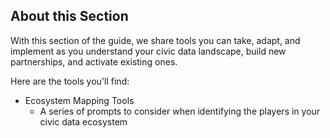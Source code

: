 ## About this Section

With this section of the guide, we share tools you can take, adapt, and implement as you understand your civic data landscape, build new partnerships, and activate existing ones.

Here are the tools you'll find:

* Ecosystem Mapping Tools
  * A series of prompts to consider when identifying the players in your civic data ecosystem



